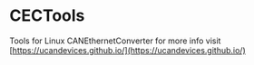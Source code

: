 # CECTools
Tools for Linux CANEthernetConverter for more info visit [https://ucandevices.github.io/](https://ucandevices.github.io/)
